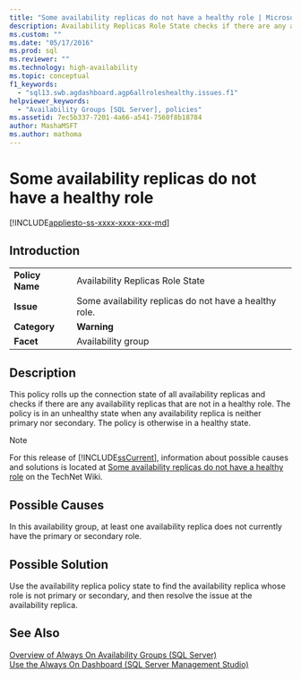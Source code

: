 ```yaml
---
title: "Some availability replicas do not have a healthy role | Microsoft Docs"
description: Availability Replicas Role State checks if there are any availability replicas that are not in a healthy role. 
ms.custom: ""
ms.date: "05/17/2016"
ms.prod: sql
ms.reviewer: ""
ms.technology: high-availability
ms.topic: conceptual
f1_keywords: 
  - "sql13.swb.agdashboard.agp6allroleshealthy.issues.f1"
helpviewer_keywords: 
  - "Availability Groups [SQL Server], policies"
ms.assetid: 7ec5b337-7201-4a66-a541-7560f8b18784
author: MashaMSFT
ms.author: mathoma
---
```

# Some availability replicas do not have a healthy role
[!INCLUDE[appliesto-ss-xxxx-xxxx-xxx-md](../../../includes/applies-to-version/sqlserver.md)]
    
## Introduction  
  
|||  
|-|-|  
|**Policy Name**|Availability Replicas Role State|  
|**Issue**|Some availability replicas do not have a healthy role.|  
|**Category**|**Warning**|  
|**Facet**|Availability group|  
  
## Description  
 This policy rolls up the connection state of all availability replicas and checks if there are any availability replicas that are not in a healthy role. The policy is in an unhealthy state when any availability replica is neither primary nor secondary. The policy is otherwise in a healthy state.  
  
> [!NOTE]  
>  For this release of [!INCLUDE[ssCurrent](../../../includes/sscurrent-md.md)], information about possible causes and solutions is located at [Some availability replicas do not have a healthy role](https://go.microsoft.com/fwlink/p/?LinkId=220854) on the TechNet Wiki.  
  
## Possible Causes  
 In this availability group, at least one availability replica does not currently have the primary or secondary role.  
  
## Possible Solution  
 Use the availability replica policy state to find the availability replica whose role is not primary or secondary, and then resolve the issue at the availability replica.  
  
## See Also  
 [Overview of Always On Availability Groups &#40;SQL Server&#41;](../../../database-engine/availability-groups/windows/overview-of-always-on-availability-groups-sql-server.md)   
 [Use the Always On Dashboard &#40;SQL Server Management Studio&#41;](../../../database-engine/availability-groups/windows/use-the-always-on-dashboard-sql-server-management-studio.md)  
  
  

